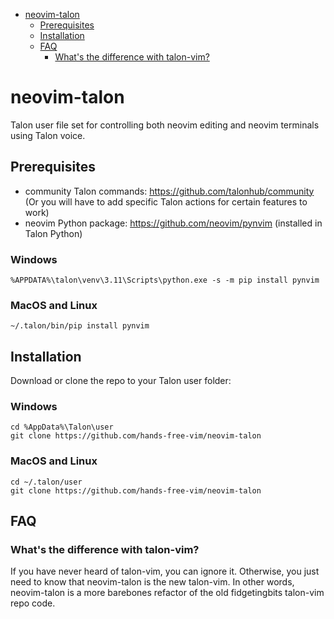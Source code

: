 <!-- vim-markdown-toc GFM -->

- [neovim-talon](#neovim-talon)
  - [Prerequisites](#prerequisites)
  - [Installation](#installation)
  - [FAQ](#faq)
    - [What's the difference with talon-vim?](#whats-the-difference-with-talon-vim)

<!-- vim-markdown-toc -->

# neovim-talon

Talon user file set for controlling both neovim editing and neovim terminals using Talon voice.

## Prerequisites

- community Talon commands: https://github.com/talonhub/community (Or you will have to add specific Talon actions for certain features to work)
- neovim Python package: https://github.com/neovim/pynvim (installed in Talon Python)

### Windows

```
%APPDATA%\talon\venv\3.11\Scripts\python.exe -s -m pip install pynvim
```

### MacOS and Linux

```
~/.talon/bin/pip install pynvim
```

## Installation

Download or clone the repo to your Talon user folder:

### Windows

```
cd %AppData%\Talon\user
git clone https://github.com/hands-free-vim/neovim-talon
```

### MacOS and Linux

```
cd ~/.talon/user
git clone https://github.com/hands-free-vim/neovim-talon
```

## FAQ

### What's the difference with talon-vim?

If you have never heard of talon-vim, you can ignore it. Otherwise, you just need to know that neovim-talon is the new talon-vim. In other words, neovim-talon is a more barebones refactor of the old fidgetingbits talon-vim repo code.
